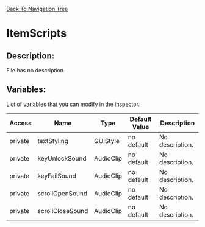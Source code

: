 [Back To Navigation Tree](https://wesleywh.github.io/githubpages/docs/navigation.html)
# ItemScripts

## Description:
File has no description.

## Variables:
List of variables that you can modify in the inspector.

|Access|Name|Type|Default Value|Description|
|---|---|---|---|---|
|private|textStyling|GUIStyle|no default|No description.|
|private|keyUnlockSound|AudioClip|no default|No description.|
|private|keyFailSound|AudioClip|no default|No description.|
|private|scrollOpenSound|AudioClip|no default|No description.|
|private|scrollCloseSound|AudioClip|no default|No description.|
